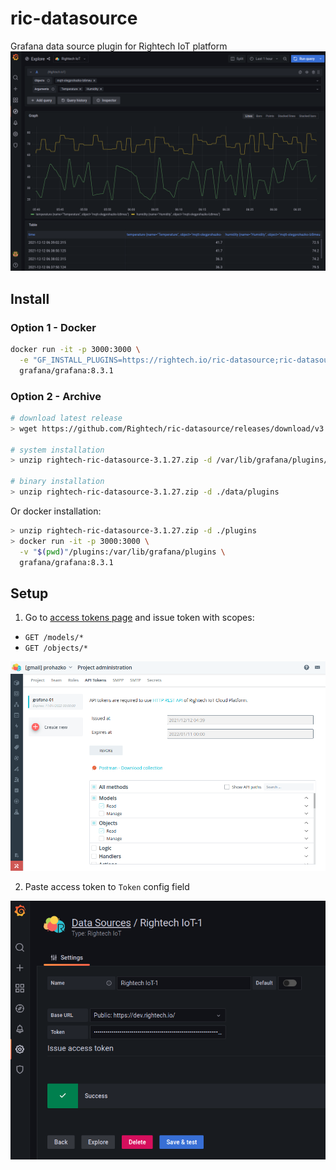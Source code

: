 # ric-datasource

Grafana data source plugin for Rightech IoT platform
![Rightech IoT Explore](https://raw.githubusercontent.com/Rightech/ric-datasource/master/docs/img/explore.png)

## Install
### Option 1 - Docker

```sh
docker run -it -p 3000:3000 \
  -e "GF_INSTALL_PLUGINS=https://rightech.io/ric-datasource;ric-datasource" \
  grafana/grafana:8.3.1
```
### Option 2 - Archive

```sh
# download latest release
> wget https://github.com/Rightech/ric-datasource/releases/download/v3.1.27/rightech-ric-datasource-3.1.27.zip

# system installation
> unzip rightech-ric-datasource-3.1.27.zip -d /var/lib/grafana/plugins/

# binary installation
> unzip rightech-ric-datasource-3.1.27.zip -d ./data/plugins
```

Or docker installation:
```sh
> unzip rightech-ric-datasource-3.1.27.zip -d ./plugins
> docker run -it -p 3000:3000 \
  -v "$(pwd)"/plugins:/var/lib/grafana/plugins \
  grafana/grafana:8.3.1
```

## Setup

1. Go to [access tokens page](https://dev.rightech.io/#?m=admin&v=tokens) and issue token with scopes:
 - `GET /models/*`
 - `GET /objects/*`

![Rightech IoT Access Scopes](https://raw.githubusercontent.com/Rightech/ric-datasource/master/src/img/scopes.png)

2. Paste access token to `Token` config field

![Rightech IoT Token Config](https://raw.githubusercontent.com/Rightech/ric-datasource/master/docs/img/config.png)
